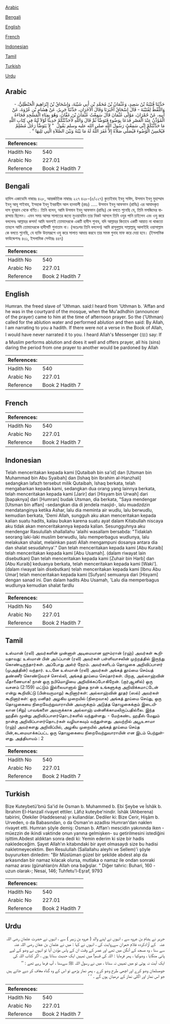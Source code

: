 [Arabic](#arabic)

[Bengali](#bengali)

[English](#english)

[French](#french)

[Indonesian](#indonesian)

[Tamil](#tamil)

[Turkish](#turkish)

[Urdu](#urdu)

## Arabic


<div dir="rtl" lang="ar" style={{fontSize:'larger',backgroundColor:'#f8f9fa',padding:20}}>
حَدَّثَنَا قُتَيْبَةُ بْنُ سَعِيدٍ، وَعُثْمَانُ بْنُ مُحَمَّدِ بْنِ أَبِي شَيْبَةَ، وَإِسْحَاقُ بْنُ إِبْرَاهِيمَ الْحَنْظَلِيُّ، - وَاللَّفْظُ لِقُتَيْبَةَ - قَالَ إِسْحَاقُ أَخْبَرَنَا وَقَالَ الآخَرَانِ، حَدَّثَنَا جَرِيرٌ، عَنْ هِشَامِ بْنِ عُرْوَةَ، عَنْ أَبِيهِ، عَنْ حُمْرَانَ، مَوْلَى عُثْمَانَ قَالَ سَمِعْتُ عُثْمَانَ بْنَ عَفَّانَ، وَهُوَ بِفِنَاءِ الْمَسْجِدِ فَجَاءَهُ الْمُؤَذِّنُ عِنْدَ الْعَصْرِ فَدَعَا بِوَضُوءٍ فَتَوَضَّأَ ثُمَّ قَالَ وَاللَّهِ لأُحَدِّثَنَّكُمْ حَدِيثًا لَوْلاَ آيَةٌ فِي كِتَابِ اللَّهِ مَا حَدَّثْتُكُمْ إِنِّي سَمِعْتُ رَسُولَ اللَّهِ صلى الله عليه وسلم يَقُولُ ‏ "‏ لاَ يَتَوَضَّأُ رَجُلٌ مُسْلِمٌ فَيُحْسِنُ الْوُضُوءَ فَيُصَلِّي صَلاَةً إِلاَّ غَفَرَ اللَّهُ لَهُ مَا بَيْنَهُ وَبَيْنَ الصَّلاَةِ الَّتِي تَلِيهَا ‏"‏ ‏.‏
</div>
<div style={{backgroundColor:'#f8f9fa',padding:20, marginBottom: 10}}><table> <thead> <tr> <th>References:</th> <th></th> </tr> </thead> <tbody><tr><td>Hadith No</td><td>540</td></tr><tr><td>Arabic No</td><td>227.01</td></tr><tr><td>Reference</td><td>Book 2 Hadith 7</td></tr></tbody></table></div>

## Bengali


<div dir="ltr" lang="bn" style={{fontSize:'larger',backgroundColor:'#f8f9fa',padding:20}}>
হাদিস একাডেমি নাম্বারঃ ৪২৮, আন্তর্জাতিক নাম্বারঃ ২২৭ ৪২৮-(৫/২২৭) কুতাইবাহ ইবনু সাঈদ, উসমান ইবনু মুহাম্মাদ ইবনু আবূ শাইবাহ, ইসহাক ইবনু ইবরাহীম আল হানযালী (রহঃ) ..... উসমান ইবনু আফফান (রাযিঃ) এর আযাদকৃত দাস হুমরান থেকে বর্ণিত। তিনি বলেন, আমি উসমান ইবনু আফফান (রাযিঃ) কে বলতে শুনেছি যে, তিনি মসজিদের বারান্দায় ছিলেন। এমন সময় আসর সালাতের জন্যে মুওয়াযযিন তার নিকট আসলে তিনি ওযুর পানি চাইলেন এবং ওযু করে বললেনঃ আল্লাহর কসম! আমি অবশ্যই তোমাদেরকে একটি হাদীস শুনাব, যদি আল্লাহর কিতাবে একটি আয়াত না থাকতো তাহলে আমি তোমাদেরকে হাদীসটি শুনাতাম না। (অতঃপর তিনি বললেন) আমি রাসূলুল্লাহ সাল্লাল্লাহু আলাইহি ওয়াসাল্লাম কে বলতে শুনেছি, যে ব্যক্তি উত্তমরূপে ওযু করে সালাত আদায় করবে তার সমস্ত গুনাহ মাফ করে দেয়া হবে। (ইসলামিক ফাউন্ডেশনঃ ৪৩১, ইসলামিক সেন্টারঃ ৪৪৭)
</div>
<div style={{backgroundColor:'#f8f9fa',padding:20, marginBottom: 10}}><table> <thead> <tr> <th>References:</th> <th></th> </tr> </thead> <tbody><tr><td>Hadith No</td><td>540</td></tr><tr><td>Arabic No</td><td>227.01</td></tr><tr><td>Reference</td><td>Book 2 Hadith 7</td></tr></tbody></table></div>

## English


<div dir="ltr" lang="en" style={{fontSize:'larger',backgroundColor:'#f8f9fa',padding:20}}>
Humran. the freed slave of 'Uthman. said:I heard from 'Uthman b. 'Affan and he was in the courtyard of the mosque, when the Mu'adhdhin (announcer of the prayer) came to him at the time of afternoon prayer. So the ('Uthman) called for the ablution water and performed ablution and then said: By Allah, I am narrating to you a hadith. If there were not a verse in the Book of Allah, I would have never narrated it to you. I heard Allah's Messenger (ﷺ) say: If a Muslim performs ablution and does it well and offers prayer, all his (sins) daring the period from one prayer to another would be pardoned by Allah
</div>
<div style={{backgroundColor:'#f8f9fa',padding:20, marginBottom: 10}}><table> <thead> <tr> <th>References:</th> <th></th> </tr> </thead> <tbody><tr><td>Hadith No</td><td>540</td></tr><tr><td>Arabic No</td><td>227.01</td></tr><tr><td>Reference</td><td>Book 2 Hadith 7</td></tr></tbody></table></div>

## French


<div dir="ltr" lang="fr" style={{fontSize:'larger',backgroundColor:'#f8f9fa',padding:20}}>

</div>
<div style={{backgroundColor:'#f8f9fa',padding:20, marginBottom: 10}}><table> <thead> <tr> <th>References:</th> <th></th> </tr> </thead> <tbody><tr><td>Hadith No</td><td>540</td></tr><tr><td>Arabic No</td><td>227.01</td></tr><tr><td>Reference</td><td>Book 2 Hadith 7</td></tr></tbody></table></div>

## Indonesian


<div dir="ltr" lang="id" style={{fontSize:'larger',backgroundColor:'#f8f9fa',padding:20}}>
Telah menceritakan kepada kami [Qutaibah bin sa'id] dan [Utsman bin Muhammad bin Abu Syaibah] dan [Ishaq bin Ibrahim al-Hanzhali] sedangkan lafazh tersebut milik Qutaibah, Ishaq berkata, telah mengabarkan kepada kami, sedangkan dua orang yang lainnya berkata, telah menceritakan kepada kami [Jarir] dari [Hisyam bin Urwah] dari [bapaknya] dari [Humran] budak Utsman, dia berkata, "Saya mendengar [Utsman bin affan] -sedangkan dia di jendela masjid-, lalu muadzdzin mendatanginya ketika Ashar, lalu dia meminta air wudlu, lalu berwudlu, kemudian berkata, 'Demi Allah, sungguh aku akan menceritakan kepada kalian suatu hadits, kalau bukan karena suatu ayat dalam Kitabullah niscaya aku tidak akan menceritakannya kepada kalian. Sesungguhnya aku mendengar Rasulullah shallallahu 'alaihi wasallam bersabda: "Tidaklah seorang laki-laki muslim berwudlu, lalu memperbagus wudlunya, lalu melakukan shalat, melainkan pasti Allah mengampuni dosanya antara dia dan shalat sesudahnya'." Dan telah menceritakan kepada kami [Abu Kuraib] telah menceritakan kepada kami [Abu Usamah]. (dalam riwayat lain disebutkan) Dan telah menceritakan kepada kami [Zuhair bin Harb] dan [Abu Kuraib] keduanya berkata, telah menceritakan kepada kami [Waki']. (dalam riwayat lain disebutkan) telah menceritakan kepada kami [Ibnu Abu Umar] telah menceritakan kepada kami [Sufyan] semuanya dari [Hisyam] dengan sanad ini. Dan dalam hadits Abu Usamah, 'Lalu dia memperbagus wudlunya kemudian shalat fardlu
</div>
<div style={{backgroundColor:'#f8f9fa',padding:20, marginBottom: 10}}><table> <thead> <tr> <th>References:</th> <th></th> </tr> </thead> <tbody><tr><td>Hadith No</td><td>540</td></tr><tr><td>Arabic No</td><td>227.01</td></tr><tr><td>Reference</td><td>Book 2 Hadith 7</td></tr></tbody></table></div>

## Tamil


<div dir="ltr" lang="ta" style={{fontSize:'larger',backgroundColor:'#f8f9fa',padding:20}}>
உஸ்மான் (ரலி) அவர்களின் முன்னாள் அடிமையான ஹும்ரான் (ரஹ்) அவர்கள் கூறியதாவது: உஸ்மான் பின் அஃப்பான் (ரலி) அவர்கள் பள்ளிவாசலின் முற்றத்தில் இருந்து கொண்டிருந்தார்கள். அப்போது அஸ்ர் நேரம். அவர்களிடம் தொழுகை அறிவிப்பாளர் (முஅத்தின்) வந்தார். உடனே உஸ்மான் (ரலி) அவர்கள் அங்கத் தூய்மை செய்யத் தண்ணீர் கொண்டுவரச் சொல்லி, அங்கத் தூய்மை செய்தார்கள். பிறகு, அல்லாஹ்வின் மீதாணையாக! நான் ஒரு நபிமொழியை அறிவிக்கப்போகிறேன். (குர்ஆனில்) ஒரு வசனம் (2:159) மட்டும் இல்லையானால் இதை நான் உங்களுக்கு அறிவிக்கமாட்டேன் என்று கூறிவிட்டு (பின்வருமாறு) கூறினார்கள்: அல்லாஹ்வின் தூதர் (ஸல்) அவர்கள் கூறினார்கள்: ஒரு மனிதர் அழகிய முறையில் (நிறைவாக) அங்கத் தூய்மை செய்து, ஒரு தொழுகையை நிறைவேற்றுவாராயின் அவருக்கும் அடுத்த தொழுகைக்கும் இடையிலான (சிறு) பாவங்களை அவருக்காக அல்லாஹ் மன்னிக்காமலிருப்பதில்லை. இந்த ஹதீஸ் மூன்று அறிவிப்பாளர்தொடர்களில் வந்துள்ளது. - மேற்கண்ட ஹதீஸ் மேலும் நான்கு அறிவிப்பாளர்தொடர்கள் வழியாகவும் வந்துள்ளது. அவற்றில் அபூஉசாமா (ரஹ்) அவர்களது அறிவிப்பில், அழகிய முறையில் அங்கத் தூய்மை செய்த பின்,கடமையாக்கப்பட்ட ஒரு தொழுகையை நிறைவேற்றுவாராயின் என இடம் பெற்றுள்ளது. அத்தியாயம் : 2
</div>
<div style={{backgroundColor:'#f8f9fa',padding:20, marginBottom: 10}}><table> <thead> <tr> <th>References:</th> <th></th> </tr> </thead> <tbody><tr><td>Hadith No</td><td>540</td></tr><tr><td>Arabic No</td><td>227.01</td></tr><tr><td>Reference</td><td>Book 2 Hadith 7</td></tr></tbody></table></div>

## Turkish


<div dir="ltr" lang="tr" style={{fontSize:'larger',backgroundColor:'#f8f9fa',padding:20}}>
Bize Kuteybetü'bnü Sa'id ile Osman b. Muhammed b. Ebi Şeybe ve İshâk b. İbrahim El-Hanzalî rivayet ettiler. Lâfız kuteybe'nindir. İshâk (Ahberena) tabirini, Ötekiler (Haddesena) yı kullandılar. Dediler ki: Bize Cerir, Hişâm b. Urveden, o da Babasından, o da Osman'ın azadlısı Humran'dan naklen rivayet etti. Humran şöyle demiş: Osman b. Affan'ı mescidin yakınında iken -müezzin de ikindi vaktinde onun yanına gelmişken- su getirilmesini istediğini işittim.Abdest aldıktan sonra dedi ki: Yemin ederim ki size bir hadis nakledeceğim. Şayet Allah'ın kitabındaki bir ayet olmasaydı size bu hadisi nakletmeyecektim. Ben Resulullah (Sallallahu aleyhi ve Sellem)'i şöyle buyururken dinledim: "Bir Müslüman güzel bir şekilde abdest alıp da arkasından bir namaz kılacak olursa, mutlaka o namaz ile ondan sonraki namaz arası (günahları)nı Allah ona bağışlar. " Diğer tahric: Buhari, 160 -uzun olarak-; Nesai, 146; Tuhfetu'l-Eşraf, 9793
</div>
<div style={{backgroundColor:'#f8f9fa',padding:20, marginBottom: 10}}><table> <thead> <tr> <th>References:</th> <th></th> </tr> </thead> <tbody><tr><td>Hadith No</td><td>540</td></tr><tr><td>Arabic No</td><td>227.01</td></tr><tr><td>Reference</td><td>Book 2 Hadith 7</td></tr></tbody></table></div>

## Urdu


<div dir="rtl" lang="ur" style={{fontSize:'larger',backgroundColor:'#f8f9fa',padding:20}}>
جریر نے ہشام بن عروہ سے ، انہوں نے اپنے والد ( عروہ بن زبیر ) سے ، انہوں نے حضرت عثمان ‌رضی ‌اللہ ‌عنہ ‌ ‌ کے آزادکردہ غلام حمران سےروایت کی ، انہوں نے کہا : میں نے عثمان بن عفان ‌رضی ‌اللہ ‌عنہ ‌ ‌ سے سنا ، وہ مسجد کے آنگن میں تھے اور عصر کے وقت ان کے پاس مؤذن آیا تو انہوں نے وضو کے لیے پانی منگایا ، وضوکیا ، پھر فرمایا : اللہ کی قسم! میں تمہیں ایک حدیث سناتا ہوں ، اگر کتاب اللہ کی ایک آیت نہ ہوتی تو میں تمہیں نہ سناتا ، میں نے رسول اللہ ﷺ سےسنا ، آپ فرما رہے تھے : ’’ جومسلمان وضو کرے اور اچھی طرح وضو کرے ، پھر نماز پڑھے تو اس کے وہ گناہ معاف کر دیے جاتے ہیں جو اس نماز اور اگلی نماز کے درمیان ہوں گے ۔ ‘ ‘
</div>
<div style={{backgroundColor:'#f8f9fa',padding:20, marginBottom: 10}}><table> <thead> <tr> <th>References:</th> <th></th> </tr> </thead> <tbody><tr><td>Hadith No</td><td>540</td></tr><tr><td>Arabic No</td><td>227.01</td></tr><tr><td>Reference</td><td>Book 2 Hadith 7</td></tr></tbody></table></div>